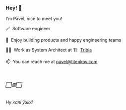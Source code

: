 ### Hey! 👋

I'm Pavel, nice to meet you!

🪄&nbsp; Software engineer

🖤&nbsp; Enjoy building products and happy engineering teams

👨‍💻&nbsp; Work as System Architect at 🏗&nbsp; [Tribia](https://www.tribia.com/)

📫&nbsp; You can reach me at pavel@titenkov.com

&nbsp;

###### ⬜️🟥⬜️
###### Ну калі ўжо?
